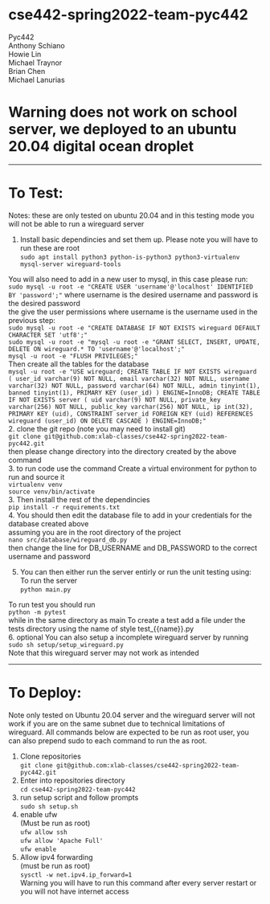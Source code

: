# cse442-spring2022-team-pyc442  

Pyc442  
Anthony Schiano  
Howie Lin  
Michael Traynor  
Brian Chen  
Michael Lanurias  

# Warning does not work on school server, we deployed to an ubuntu 20.04 digital ocean droplet 

------
# To Test:
Notes: these are only tested on ubuntu 20.04 and in this testing mode you will not be able to run a wireguard server  
1. Install basic dependincies and set them up. Please note you will have to run these are root  
  `sudo apt install python3 python-is-python3 python3-virtualenv mysql-server wireguard-tools`  
  
  You will also need to add in a new user to mysql, in this case please run:  
  `sudo mysql -u root -e "CREATE USER 'username'@'localhost' IDENTIFIED BY 'password';"` 
  where username is the desired username and password is the desired password  
  the give the user permissions where username is the username used in the previous step:  
  `sudo mysql -u root -e "CREATE DATABASE IF NOT EXISTS wireguard DEFAULT CHARACTER SET 'utf8';"`  
  `sudo mysql -u root -e "mysql -u root -e "GRANT SELECT, INSERT, UPDATE, DELETE ON wireguard.* TO 'username'@'localhost';"`  
  `mysql -u root -e "FLUSH PRIVILEGES;"`  
  Then create all the tables for the database  
  `mysql -u root -e "USE wireguard; CREATE TABLE IF NOT EXISTS wireguard (
    user_id varchar(9) NOT NULL,
    email varchar(32) NOT NULL,
    username varchar(32) NOT NULL,
    password varchar(64) NOT NULL,
    admin tinyint(1),
    banned tinyint(1),
    PRIMARY KEY (user_id)
) ENGINE=InnoDB; CREATE TABLE IF NOT EXISTS server (
   uid varchar(9) NOT NULL,
   private_key varchar(256) NOT NULL,
    public_key varchar(256) NOT NULL,
    ip int(32),
    PRIMARY KEY (uid),
    CONSTRAINT server_id FOREIGN KEY (uid)
    REFERENCES wireguard (user_id) ON DELETE CASCADE
) ENGINE=InnoDB;"`  
2. clone the git repo (note you may need to install git)  
`git clone git@github.com:xlab-classes/cse442-spring2022-team-pyc442.git`  
then please change directory into the directory created by the above command  
3. to run code use the command Create a virtual environment for python to run and source it  
  `virtualenv venv`  
  `source venv/bin/activate`  
3. Then install the rest of the dependincies  
`pip install -r requirements.txt`  
4. You should then edit the database file to add in your credentials for the database created above  
assuming you are in the root directory of the project  
`nano src/database/wireguard_db.py`  
then change the line for DB_USERNAME and DB_PASSWORD to the correct username and password  

5. You can then either run the server entirly or run the unit testing using:  
To run the server  
`python main.py`   

To run test you should run  
`python -m pytest`  
while in the same directory as main
To create a test add a file under the tests directory using the name of style test_{{name}}.py  
6. optional
You can also setup a incomplete wireguard server by running  
`sudo sh setup/setup_wireguard.py`  
 Note that this wireguard server may not work as intended
 
-------
# To Deploy:

Note only tested on Ubuntu 20.04 server and the wireguard server will not work if you are on the same subnet due to technical limitations of wireguard. All commands below are expected to be run as root user, you can also prepend sudo to each command to run the as root.  
  
1. Clone repositories  
`git clone git@github.com:xlab-classes/cse442-spring2022-team-pyc442.git`  
2. Enter into repositories directory  
`cd cse442-spring2022-team-pyc442`  
3. run setup script and follow prompts  
`sudo sh setup.sh`  
4. enable ufw  
(Must be run as root)  
`ufw allow ssh`  
`ufw allow 'Apache Full'`  
`ufw enable`  
5. Allow ipv4 forwarding  
(must be run as root)  
`sysctl -w net.ipv4.ip_forward=1`  
Warning you will have to run this command after every server restart or you will not have internet access
